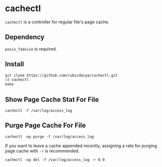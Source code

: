 # cachectl

`cachectl` is a controller for regular file's page cache. 

## Dependency

`posix_fadvise` is required.

## Install

```bash
git clone https://github.com/cubicdaiya/cachectl.git
cd cachectl
make
```

## Show Page Cache Stat For File

```
cachectl -f /var/log/access_log
```

## Purge Page Cache For File

```
cachectl -op purge -f /var/log/access_log
```

If you want to leave a cache appended recently, assigning a rate for purging page cache with `-r` is recommended.

```
cachectl -op del -f /var/log/access_log -r 0.9
```
